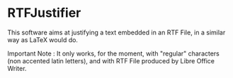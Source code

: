 # RTFJustifier
This software aims at justifying a text embedded in an RTF File, in a similar way as LaTeX would do. 

Important Note :
It only works, for the moment, with "regular" characters (non accented latin letters), and with RTF File produced by Libre Office Writer.
